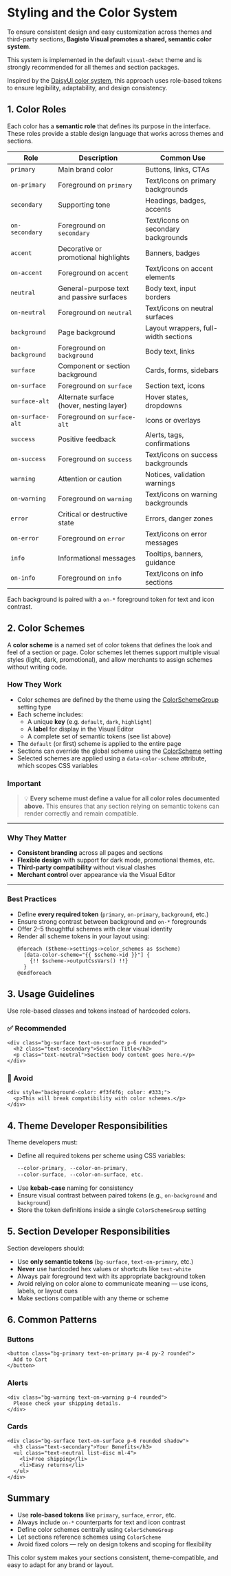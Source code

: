 # Styling and the Color System

To ensure consistent design and easy customization across themes and third-party sections, **Bagisto Visual promotes a shared, semantic color system**.

This system is implemented in the default `visual-debut` theme and is strongly recommended for all themes and section packages.

Inspired by the [DaisyUI color system](https://daisyui.com/docs/colors/), this approach uses role-based tokens to ensure legibility, adaptability, and design consistency.

## 1. Color Roles

Each color has a **semantic role** that defines its purpose in the interface. These roles provide a stable design language that works across themes and sections.

| Role             | Description                               | Common Use                           |
| ---------------- | ----------------------------------------- | ------------------------------------ |
| `primary`        | Main brand color                          | Buttons, links, CTAs                 |
| `on-primary`     | Foreground on `primary`                   | Text/icons on primary backgrounds    |
| `secondary`      | Supporting tone                           | Headings, badges, accents            |
| `on-secondary`   | Foreground on `secondary`                 | Text/icons on secondary backgrounds  |
| `accent`         | Decorative or promotional highlights      | Banners, badges                      |
| `on-accent`      | Foreground on `accent`                    | Text/icons on accent elements        |
| `neutral`        | General-purpose text and passive surfaces | Body text, input borders             |
| `on-neutral`     | Foreground on `neutral`                   | Text/icons on neutral surfaces       |
| `background`     | Page background                           | Layout wrappers, full-width sections |
| `on-background`  | Foreground on `background`                | Body text, links                     |
| `surface`        | Component or section background           | Cards, forms, sidebars               |
| `on-surface`     | Foreground on `surface`                   | Section text, icons                  |
| `surface-alt`    | Alternate surface (hover, nesting layer)  | Hover states, dropdowns              |
| `on-surface-alt` | Foreground on `surface-alt`               | Icons or overlays                    |
| `success`        | Positive feedback                         | Alerts, tags, confirmations          |
| `on-success`     | Foreground on `success`                   | Text/icons on success backgrounds    |
| `warning`        | Attention or caution                      | Notices, validation warnings         |
| `on-warning`     | Foreground on `warning`                   | Text/icons on warning backgrounds    |
| `error`          | Critical or destructive state             | Errors, danger zones                 |
| `on-error`       | Foreground on `error`                     | Text/icons on error messages         |
| `info`           | Informational messages                    | Tooltips, banners, guidance          |
| `on-info`        | Foreground on `info`                      | Text/icons on info sections          |

Each background is paired with a `on-*` foreground token for text and icon contrast.

## 2. Color Schemes

A **color scheme** is a named set of color tokens that defines the look and feel of a section or page.
Color schemes let themes support multiple visual styles (light, dark, promotional), and allow merchants to assign schemes without writing code.

### How They Work

- Color schemes are defined by the theme using the [ColorSchemeGroup](../../core-concepts/settings/types.md#colorschemegroup) setting type
- Each scheme includes:
  - A unique **key** (e.g. `default`, `dark`, `highlight`)
  - A **label** for display in the Visual Editor
  - A complete set of semantic tokens (see list above)
- The `default` (or first) scheme is applied to the entire page
- Sections can override the global scheme using the [ColorScheme](../../core-concepts/settings/types.md#colorscheme) setting
- Selected schemes are applied using a `data-color-scheme` attribute, which scopes CSS variables

### Important

> 💡 **Every scheme must define a value for all color roles documented above.**
> This ensures that any section relying on semantic tokens can render correctly and remain compatible.

---

### Why They Matter

- **Consistent branding** across all pages and sections
- **Flexible design** with support for dark mode, promotional themes, etc.
- **Third-party compatibility** without visual clashes
- **Merchant control** over appearance via the Visual Editor

---

### Best Practices

- Define **every required token** (`primary`, `on-primary`, `background`, etc.)
- Ensure strong contrast between background and `on-*` foregrounds
- Offer 2–5 thoughtful schemes with clear visual identity
- Render all scheme tokens in your layout using:
  ```blade
  @foreach ($theme->settings->color_schemes as $scheme)
    [data-color-scheme="{{ $scheme->id }}"] {
      {!! $scheme->outputCssVars() !!}
    }
  @endforeach
  ```

## 3. Usage Guidelines

Use role-based classes and tokens instead of hardcoded colors.

### ✅ Recommended

```blade
<div class="bg-surface text-on-surface p-6 rounded">
  <h2 class="text-secondary">Section Title</h2>
  <p class="text-neutral">Section body content goes here.</p>
</div>
```

### 🚫 Avoid

```blade
<div style="background-color: #f3f4f6; color: #333;">
  <p>This will break compatibility with color schemes.</p>
</div>
```

## 4. Theme Developer Responsibilities

Theme developers must:

- Define all required tokens per scheme using CSS variables:
  ```css
  --color-primary, --color-on-primary,
  --color-surface, --color-on-surface, etc.
  ```
- Use **kebab-case** naming for consistency
- Ensure visual contrast between paired tokens (e.g., `on-background` and `background`)
- Store the token definitions inside a single `ColorSchemeGroup` setting

## 5. Section Developer Responsibilities

Section developers should:

- Use **only semantic tokens** (`bg-surface`, `text-on-primary`, etc.)
- **Never** use hardcoded hex values or shortcuts like `text-white`
- Always pair foreground text with its appropriate background token
- Avoid relying on color alone to communicate meaning — use icons, labels, or layout cues
- Make sections compatible with any theme or scheme

## 6. Common Patterns

### Buttons

```blade
<button class="bg-primary text-on-primary px-4 py-2 rounded">
  Add to Cart
</button>
```

### Alerts

```blade
<div class="bg-warning text-on-warning p-4 rounded">
  Please check your shipping details.
</div>
```

### Cards

```blade
<div class="bg-surface text-on-surface p-6 rounded shadow">
  <h3 class="text-secondary">Your Benefits</h3>
  <ul class="text-neutral list-disc ml-4">
    <li>Free shipping</li>
    <li>Easy returns</li>
  </ul>
</div>
```

## Summary

- Use **role-based tokens** like `primary`, `surface`, `error`, etc.
- Always include `on-*` counterparts for text and icon contrast
- Define color schemes centrally using `ColorSchemeGroup`
- Let sections reference schemes using `ColorScheme`
- Avoid fixed colors — rely on design tokens and scoping for flexibility

This color system makes your sections consistent, theme-compatible, and easy to adapt for any brand or layout.
